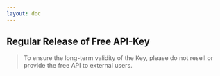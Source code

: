 ```yaml
---
layout: doc 
---
```


## Regular Release of Free API-Key

> To ensure the long-term validity of the Key, please do not resell or provide the free API to external users.
